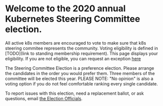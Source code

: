 # Welcome to the 2020 annual Kubernetes Steering Committee election.

All active k8s members are encouraged to vote to make sure that k8s steering
commitee represents the community. Voting eligibility is defined in [TODO](link
to standing membership requirement). This page displays your eligibility.
If you are not eligible, you can request an exception [here](link-to-exception-form)


The Steering Committee Election is a preference election. Please arrange the
candidates in the order you would prefer them.  Three members of the committee
will be elected this year.  PLEASE NOTE: "No opinion" is also a voting option if
you do not feel comfortable ranking every single candidate.

To report issues with this election, need a replacement ballot, or ask
questions, email [the Election Officials](mailto:%65%6C%65%63%74%69%6F%6E%40%6B%75%62%65%72%6E%65%74%65%73%2E%69%6F).

